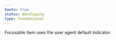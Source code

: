```yaml
---
howto: true
status: developing
type: foundational
---
```


Focusable item uses the user agent default indicator.
